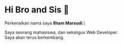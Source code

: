 # Hi Bro and Sis 👋

Perkenalkan nama saya **Ilham Marsudi**.\

Saya seorang mahasiswa, dan sekaligus Web Developer.\
Saya akan terus berkembang.
<!--
**IlhamMarsudi/ilhammarsudi** is a ✨ _special_ ✨ repository because its `README.md` (this file) appears on your GitHub profile.


- 🔭 I’m currently working on ...
- 🌱 I’m currently learning ...
- 👯 I’m looking to collaborate on ...
- 🤔 I’m looking for help with ...
- 💬 Ask me about ...
- 📫 How to reach me: ...
- 😄 Pronouns: ...
- ⚡ Fun fact: ...
-->
